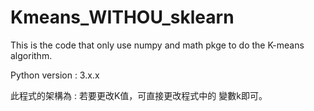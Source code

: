 # Kmeans_WITHOU_sklearn
This is the code that only use numpy and math pkge to do the K-means algorithm.

Python version : 3.x.x

此程式的架構為 :
若要更改K值，可直接更改程式中的 變數k即可。
